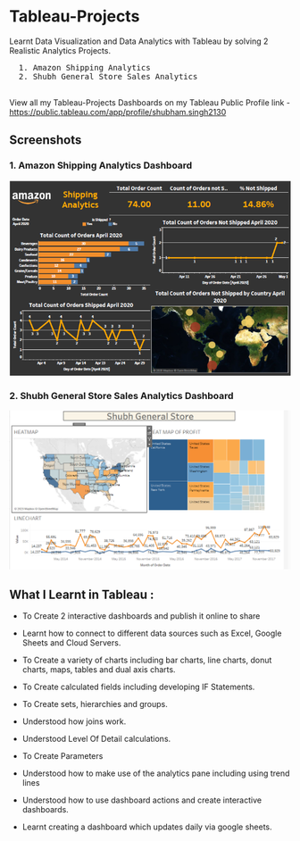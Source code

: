 # Tableau-Projects
Learnt Data Visualization and Data Analytics with Tableau by solving 2 Realistic Analytics Projects.

  <pre>
  1. Amazon Shipping Analytics               
  2. Shubh General Store Sales Analytics            
  </pre>

View all my Tableau-Projects Dashboards on my Tableau Public Profile link -
https://public.tableau.com/app/profile/shubham.singh2130



## Screenshots

### 1. Amazon Shipping Analytics Dashboard

<img src="https://github.com/Shubonymous/-Tableau_Projects/blob/main/Amazon%20Shipping%20Analytics/Screenshots/Amazon%20Shipping%20Analytics%20Image.PNG" alt="SS 1"/>

### 2. Shubh General Store Sales Analytics Dashboard

<img src="https://github.com/Shubonymous/-Tableau_Projects/blob/main/Shubh%20GeneralStore%20Dashboard/Screenshots/SGS_png.PNG" alt="SS 4"/>



## What I Learnt in Tableau :



  - To Create 2 interactive dashboards and publish it online to share

  - Learnt how to connect to different data sources such as Excel, Google Sheets and Cloud Servers.

  - To Create a variety of charts including bar charts, line charts, donut charts, maps, tables and dual axis charts.

  - To Create calculated fields including developing IF Statements.

  - To Create sets, hierarchies and groups.

  - Understood how joins work.

  - Understood Level Of Detail calculations.

  - To Create Parameters

  - Understood how to make use of the analytics pane including using trend lines

  - Understood how to use dashboard actions and create interactive dashboards.

  - Learnt creating a dashboard which updates daily via google sheets.            

  
  
